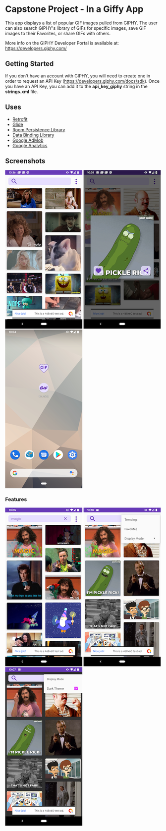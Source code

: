 # Capstone Project - In a Giffy App

This app displays a list of popular GIF images pulled from GIPHY. The user can also search GIPHY's library of GIFs for specific images, save GIF images to their Favorites, or share GIFs with others. 

More info on the GIPHY Developer Portal is available at: https://developers.giphy.com/


## Getting Started

If you don't have an account with GIPHY, you will need to create one in order to request an API Key (https://developers.giphy.com/docs/sdk). Once you have an API Key, you can add it to the **api_key_giphy** string in the **strings.xml** file.

## Uses

* [Retrofit](https://square.github.io/retrofit/)
* [Glide](https://bumptech.github.io/glide/)
* [Room Persistence Library](https://developer.android.com/topic/libraries/architecture/room)
* [Data Binding Library](https://developer.android.com/topic/libraries/data-binding)
* [Google AdMob](https://developers.google.com/admob/android/quick-start)
* [Google Analytics](https://firebase.google.com/docs/analytics/get-started?platform=android)

## Screenshots

![](https://github.com/dcronin202/CapstoneProject/blob/master/screenshots/main-activity.png)  ![](https://github.com/dcronin202/CapstoneProject/blob/master/screenshots/dialog-fragment.png)  ![](https://github.com/dcronin202/CapstoneProject/blob/master/screenshots/app-logo-and-widget.png)  

### Features

![](https://github.com/dcronin202/CapstoneProject/blob/master/screenshots/search-feature.png)  ![](https://github.com/dcronin202/CapstoneProject/blob/master/screenshots/menu-screen.png)  ![](https://github.com/dcronin202/CapstoneProject/blob/master/screenshots/dark-theme.png)